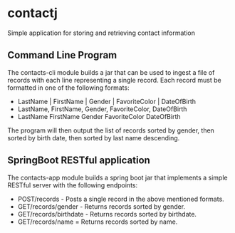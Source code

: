 # contactj
Simple application for storing and retrieving contact information

## Command Line Program

The contacts-cli module builds a jar that can be used to ingest a file of records with each line representing a single record.  Each record must be formatted in one of the following formats:

* LastName | FirstName | Gender | FavoriteColor | DateOfBirth
* LastName, FirstName, Gender, FavoriteColor, DateOfBirth
* LastName FirstName Gender FavoriteColor DateOfBirth

The program will then output the list of records sorted by gender, then sorted by birth date, then sorted by last name descending.

## SpringBoot RESTful application

The contacts-app module builds a spring boot jar that implements a simple RESTful server with the following endpoints:

* POST/records - Posts a single record in the above mentioned formats.
* GET/records/gender - Returns records sorted by gender.
* GET/records/birthdate - Returns records sorted by birthdate.
* GET/records/name = Returns records sorted by name.
